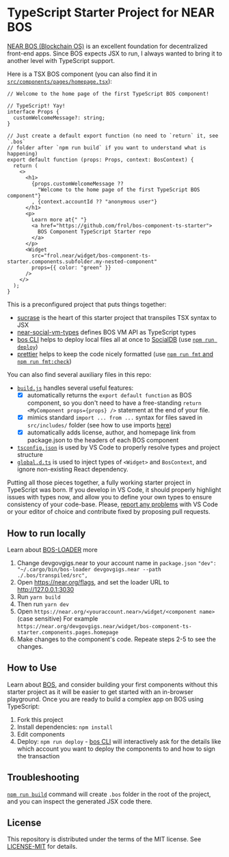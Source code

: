 # TypeScript Starter Project for NEAR BOS

[NEAR BOS (Blockchain OS)](https://docs.near.org/bos/) is an excellent foundation for decentralized front-end apps.
Since BOS expects JSX to run, I always wanted to bring it to another level with TypeScript support.

Here is a TSX BOS component (you can also find it in [`src/components/pages/homepage.tsx`](https://github.com/frol/bos-component-ts-starter/blob/main/src/components/pages/homepage.tsx)):

```tsx
// Welcome to the home page of the first TypeScript BOS component!

// TypeScript! Yay!
interface Props {
  customWelcomeMessage?: string;
}

// Just create a default export function (no need to `return` it, see `.bos`
// folder after `npm run build` if you want to understand what is happening)
export default function (props: Props, context: BosContext) {
  return (
    <>
      <h1>
        {props.customWelcomeMessage ??
          "Welcome to the home page of the first TypeScript BOS component"}
        , {context.accountId ?? "anonymous user"}
      </h1>
      <p>
        Learn more at{" "}
        <a href="https://github.com/frol/bos-component-ts-starter">
          BOS Component TypeScript Starter repo
        </a>
      </p>
      <Widget
        src="frol.near/widget/bos-component-ts-starter.components.subfolder.my-nested-component"
        props={{ color: "green" }}
      />
    </>
  );
}
```

This is a preconfigured project that puts things together:

* [sucrase](https://sucrase.io/) is the heart of this starter project that transpiles TSX syntax to JSX
* [near-social-vm-types](https://www.npmjs.com/package/near-social-vm-types) defines BOS VM API as TypeScript types
* [bos CLI](https://bos.cli.rs) helps to deploy local files all at once to [SocialDB](https://github.com/NearSocial/social-db) (use [`npm run deploy`](https://github.com/frol/bos-component-ts-starter/blob/beb7e6722c46dc53282c9e42b5388fe4ad16819e/package.json#L18))
* [prettier](https://prettier.io/) helps to keep the code nicely formatted (use [`npm run fmt` and `npm run fmt:check`](https://github.com/frol/bos-component-ts-starter/blob/beb7e6722c46dc53282c9e42b5388fe4ad16819e/package.json#L14-L15))

You can also find several auxiliary files in this repo:

* [`build.js`](https://github.com/frol/bos-component-ts-starter/blob/main/build.js) handles several useful features:
  * [X]  automatically returns the `export default function` as BOS component, so you don't need to have a free-standing `return <MyComponent props={props} />` statement at the end of your file.
  * [X]  mimics standard `import ... from ...` syntax for files saved in `src/includes/` folder (see how to use imports [here](https://github.com/frol/bos-component-ts-starter/blob/main/src/components/subfolder/my-nested-component.tsx))
  * [X]  automatically adds license, author, and homepage link from package.json to the headers of each BOS component
* [`tsconfig.json`](https://github.com/frol/bos-component-ts-starter/blob/main/tsconfig.json) is used by VS Code to properly resolve types and project structure
* [`global.d.ts`](https://github.com/frol/bos-component-ts-starter/blob/main/global.d.ts) is used to inject types of `<Widget>` and `BosContext`, and ignore non-existing React dependency.

Putting all those pieces together, a fully working starter project in TypeScript was born.
If you develop in VS Code, it should properly highlight issues with types now, and allow you to define your own types to ensure consistency of your code-base.
Please, [report any problems](https://github.com/frol/bos-component-ts-starter/issues) with VS Code or your editor of choice and contribute fixed by proposing pull requests.

## How to run locally

Learn about [BOS-LOADER](https://docs.near.org/bos/dev/bos-loader) more

1. Change devgovgigs.near to your account name in `package.json`
   `"dev": "~/.cargo/bin/bos-loader devgovgigs.near --path ./.bos/transpiled/src",`
2. Open https://near.org/flags, and set the loader URL to http://127.0.0.1:3030
3. Run `yarn build`
4. Then run `yarn dev`
5. Open `https://near.org/<youraccount.near>/widget/<component name>` (case sensitive)
   For example `https://near.org/devgovgigs.near/widget/bos-component-ts-starter.components.pages.homepage`
6. Make changes to the component's code. Repeate steps 2-5 to see the changes.

## How to Use

Learn about [BOS](https://docs.near.org/bos/), and consider building your first components without this starter project as it will be easier to get started with an in-browser playground.
Once you are ready to build a complex app on BOS using TypeScript:

1. Fork this project
2. Install dependencies: `npm install`
3. Edit components
4. Deploy: `npm run deploy` - [bos CLI](https://bos.cli.rs) will interactively ask for the details like which account you want to deploy the components to and how to sign the transaction

## Troubleshooting

[`npm run build`](https://github.com/frol/bos-component-ts-starter/blob/beb7e6722c46dc53282c9e42b5388fe4ad16819e/package.json#L17) command will create `.bos` folder in the root of the project, and you can inspect the generated JSX code there.

## License

This repository is distributed under the terms of the MIT license. See [LICENSE-MIT](LICENSE-MIT) for details.
